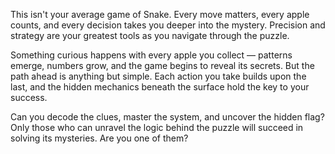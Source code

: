 This isn't your average game of Snake. Every move matters, every apple counts, and every decision takes you deeper into the mystery. Precision and strategy are your greatest tools as you navigate through the puzzle.

Something curious happens with every apple you collect — patterns emerge, numbers grow, and the game begins to reveal its secrets. But the path ahead is anything but simple. Each action you take builds upon the last, and the hidden mechanics beneath the surface hold the key to your success.

Can you decode the clues, master the system, and uncover the hidden flag? Only those who can unravel the logic behind the puzzle will succeed in solving its mysteries. Are you one of them?
